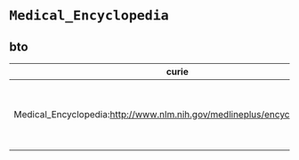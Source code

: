 # `Medical_Encyclopedia`

## bto

| curie                                                                     |   usages | nodes                                                                                                                                                                                                                                                                                                            |
|---------------------------------------------------------------------------|----------|------------------------------------------------------------------------------------------------------------------------------------------------------------------------------------------------------------------------------------------------------------------------------------------------------------------|
| Medical_Encyclopedia:http://www.nlm.nih.gov/medlineplus/encyclopedia.html |        6 | [BTO:0000594](https://bioregistry.io/BTO:0000594), [BTO:0000632](https://bioregistry.io/BTO:0000632), [BTO:0000748](https://bioregistry.io/BTO:0000748), [BTO:0000912](https://bioregistry.io/BTO:0000912), [BTO:0003080](https://bioregistry.io/BTO:0003080), [BTO:0003208](https://bioregistry.io/BTO:0003208) |

